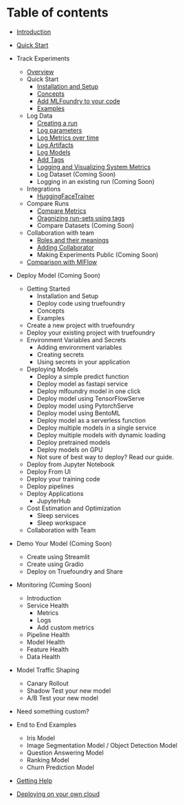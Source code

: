 # Table of contents

* [Introduction](introduction.md)
* [Quick Start](quick-start.md)
* Track Experiments
  * [Overview](experiment-tracking/overview.md)
  * Quick Start
    * [Installation and Setup](experiment-tracking/getting-started/setup.md)
    * [Concepts](experiment-tracking/getting-started/concepts.md)
    * [Add MLFoundry to your code](experiment-tracking/getting-started/add-mlfoundry-to-code.md)
    * [Examples](experiment-tracking/getting-started/examples.md)
  * Log Data
    * [Creating a run](experiment-tracking/log-data/create-run.md) 
    * [Log parameters](experiment-tracking/log-data/log-params.md)
    * [Log Metrics over time](experiment-tracking/log-data/log-metrics.md)
    * [Log Artifacts](experiment-tracking/log-data/log-artifacts.md)
    * [Log Models](experiment-tracking/log-data/log-models.md)
    * [Add Tags](experiment-tracking/log-data/add-tags.md)
    * [Logging and Visualizing System Metrics](experiment-tracking/log-data/system-metrics.md)
    * Log Dataset (Coming Soon)
    * Logging in an existing run (Coming Soon) 
  * Integrations
    * [HuggingFaceTrainer](experiment-tracking/integrations/hf-trainer.md)
  * Compare Runs
    * [Compare Metrics](experiment-tracking/compare-runs/compare-metrics.md)
    * [Oragnizing run-sets using tags](experiment-tracking/compare-runs/compare-with-tags.md)
    * Compare Datasets (Coming Soon)
  * Collaboration with team
    * [Roles and their meanings](experiment-tracking/collaboration/roles.md)
    * [Adding Collaborator](experiment-tracking/collaboration/add-collaborator.md)
    * Making Experiments Public (Coming Soon)
  * [Comparison with MlFlow](experiment-tracking/comparison-mlflow.md)

* Deploy Model (Coming Soon)
  * Getting Started
    * Installation and Setup
    * Deploy code using truefoundry
    * Concepts 
    * Examples
  * Create a new project with truefoundry
  * Deploy your existing project with truefoundry
  * Environment Variables and Secrets
    * Adding environment variables
    * Creating secrets
    * Using secrets in your application
  * Deploying Models
    * Deploy a simple predict function
    * Deploy model as fastapi service
    * Deploy mlfoundry model in one click
    * Deploy model using TensorFlowServe
    * Deploy model using PytorchServe
    * Deploy model using BentoML
    * Deploy model as a serverless function
    * Deploy multiple models in a single service
    * Deploy multiple models with dynamic loading
    * Deploy pretrained models
    * Deploy models on GPU
    * Not sure of best way to deploy? Read our guide.
  * Deploy from Jupyter Notebook
  * Deploy From UI
  * Deploy your training code
  * Deploy pipelines
  * Deploy Applications
    * JupyterHub
  * Cost Estimation and Optimization
    * Sleep services
    * Sleep workspace
  * Collaboration with Team
* Demo Your Model (Coming Soon)
  * Create using Streamlit
  * Create using Gradio
  * Deploy on Truefoundry and Share
* Monitoring  (Coming Soon)
  * Introduction
  * Service Health
    * Metrics
    * Logs 
    * Add custom metrics
  * Pipeline Health
  * Model Health
  * Feature Health
  * Data Health
* Model Traffic Shaping
  * Canary Rollout
  * Shadow Test your new model
  * A/B Test your new model
* Need something custom? 
* End to End Examples
  * Iris Model
  * Image Segmentation Model / Object Detection Model
  * Question Answering Model
  * Ranking Model
  * Churn Prediction Model
* [Getting Help](getting-help.md)
* [Deploying on your own cloud](deploy-on-own-cloud/getting-started.md)

